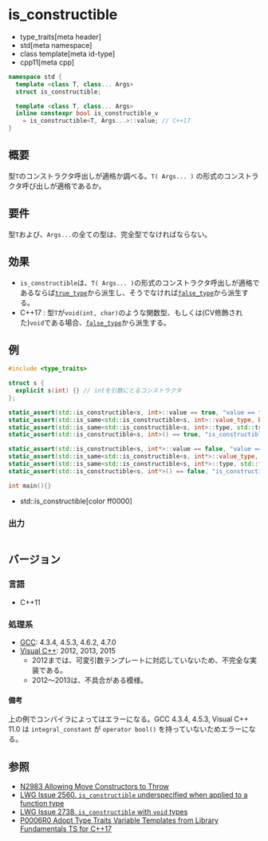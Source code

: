 # is_constructible
* type_traits[meta header]
* std[meta namespace]
* class template[meta id-type]
* cpp11[meta cpp]

```cpp
namespace std {
  template <class T, class... Args>
  struct is_constructible;

  template <class T, class... Args>
  inline constexpr bool is_constructible_v
    = is_constructible<T, Args...>::value; // C++17
}
```

## 概要
型`T`のコンストラクタ呼出しが適格か調べる。`T( Args... )` の形式のコンストラクタ呼び出しが適格であるか。


## 要件
型`T`および、`Args...`の全ての型は、完全型でなければならない。


## 効果
- `is_constructible`は、`T( Args... )`の形式のコンストラクタ呼出しが適格であるならば[`true_type`](true_type.md)から派生し、そうでなければ[`false_type`](false_type.md)から派生する。
- C++17 : 型`T`が`void(int, char)`のような関数型、もしくは(CV修飾された)`void`である場合、[`false_type`](false_type.md)から派生する。


## 例
```cpp example
#include <type_traits>

struct s {
  explicit s(int) {} // intを引数にとるコンストラクタ
};

static_assert(std::is_constructible<s, int>::value == true, "value == true, s(int) is constructible");
static_assert(std::is_same<std::is_constructible<s, int>::value_type, bool>::value, "value_type == bool");
static_assert(std::is_same<std::is_constructible<s, int>::type, std::true_type>::value, "type == true_type");
static_assert(std::is_constructible<s, int>() == true, "is_constructible<s, int>() == true");

static_assert(std::is_constructible<s, int*>::value == false, "value == false, s(int*) is not constructible");
static_assert(std::is_same<std::is_constructible<s, int*>::value_type, bool>::value, "value_type == bool");
static_assert(std::is_same<std::is_constructible<s, int*>::type, std::false_type>::value, "type == false_type");
static_assert(std::is_constructible<s, int*>() == false, "is_constructible<s, int*>() == false");

int main(){}
```
* std::is_constructible[color ff0000]

### 出力
```
```

## バージョン
### 言語
- C++11

### 処理系
- [GCC](/implementation.md#gcc): 4.3.4, 4.5.3, 4.6.2, 4.7.0
- [Visual C++](/implementation.md#visual_cpp): 2012, 2013, 2015
	- 2012までは、可変引数テンプレートに対応していないため、不完全な実装である。
	- 2012～2013は、不具合がある模様。

#### 備考
上の例でコンパイラによってはエラーになる。GCC 4.3.4, 4.5.3, Visual C++ 11.0 は `integral_constant` が `operator bool()` を持っていないためエラーになる。


## 参照
- [N2983 Allowing Move Constructors to Throw](http://www.open-std.org/jtc1/sc22/wg21/docs/papers/2009/n2983.html)
- [LWG Issue 2560. `is_constructible` underspecified when applied to a function type](https://wg21.cmeerw.net/lwg/issue2560)
- [LWG Issue 2738. `is_constructible` with `void` types](https://wg21.cmeerw.net/lwg/issue2738)
- [P0006R0 Adopt Type Traits Variable Templates from Library Fundamentals TS for C++17](http://www.open-std.org/jtc1/sc22/wg21/docs/papers/2015/p0006r0.html)
